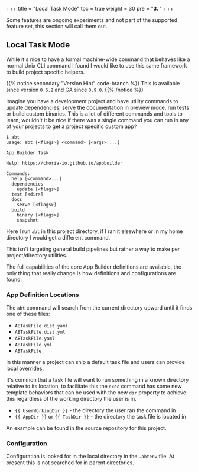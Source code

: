 +++
title = "Local Task Mode"
toc = true
weight = 30
pre = "<b>3. </b>"
+++

Some features are ongoing experiments and not part of the supported feature set, this section will call them out.

## Local Task Mode

While it's nice to have a formal machine-wide command that behaves like a normal Unix CLI command I found I would like
to use this same framework to build project specific helpers.

{{% notice secondary "Version Hint" code-branch %}}
This is available since version `0.6.2` and GA since `0.9.0`.
{{% /notice %}}

Imagine you have a development project and have utility commands to update dependencies, serve the documentation in
preview mode, run tests or build custom binaries.  This is a lot of different commands and tools to learn, wouldn't it
be nice if there was a single command you can run in any of your projects to get a project specific custom app?

```nohighlight
$ abt
usage: abt [<flags>] <command> [<args> ...]

App Builder Task

Help: https://choria-io.github.io/appbuilder

Commands:
  help [<command>...]
  dependencies
    update [<flags>]
  test [<dir>]
  docs
    serve [<flags>]
  build
    binary [<flags>]
    snapshot
```

Here I run `abt` in this project directory, if I ran it elsewhere or in my home directory I would get a different command.

This isn't targeting general build pipelines but rather a way to make per project/directory utilities.

The full capabilities of the core App Builder definitions are available, the only thing that really change is how definitions and configurations are found.

### App Definition Locations

The `abt` command will search from the current directory upward until it finds one of these files:

* `ABTaskFile.dist.yaml`
* `ABTaskFile.dist.yml`
* `ABTaskFile.yaml`
* `ABTaskFile.yml`
* `ABTaskFile`

In this manner a project can ship a default task file and users can provide local overrides.

It's common that a task file will want to run something in a known directory relative to its location, to facilitate this
the `exec` command has some new template behaviors that can be used with the new `dir` property to achieve this regardless
of the working directory the user is in.

* `{{ UserWorkingDir }}` - the directory the user ran the command in
* `{{ AppDir }}` or `{{ TaskDir }}` - the directory the task file is located in

An example can be found in the source repository for this project.

### Configuration

Configuration is looked for in the local directory in the `.abtenv` file.  At present this is not searched for in parent
directories.
